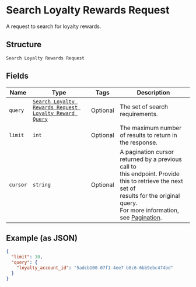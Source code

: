 
# Search Loyalty Rewards Request

A request to search for loyalty rewards.

## Structure

`Search Loyalty Rewards Request`

## Fields

| Name | Type | Tags | Description |
|  --- | --- | --- | --- |
| `query` | [`Search Loyalty Rewards Request Loyalty Reward Query`](/doc/models/search-loyalty-rewards-request-loyalty-reward-query.md) | Optional | The set of search requirements. |
| `limit` | `int` | Optional | The maximum number of results to return in the response. |
| `cursor` | `string` | Optional | A pagination cursor returned by a previous call to<br>this endpoint. Provide this to retrieve the next set of<br>results for the original query.<br>For more information,<br>see [Pagination](https://developer.squareup.com/docs/basics/api101/pagination). |

## Example (as JSON)

```json
{
  "limit": 10,
  "query": {
    "loyalty_account_id": "5adcb100-07f1-4ee7-b8c6-6bb9ebc474bd"
  }
}
```

